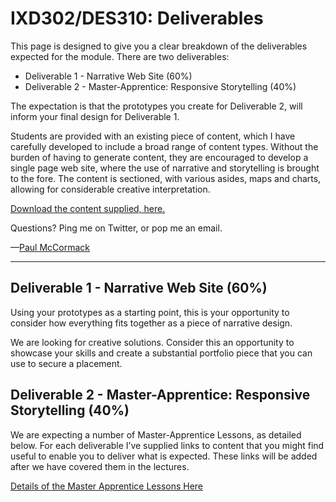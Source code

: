 IXD302/DES310: Deliverables
===========================

This page is designed to give you a clear breakdown of the deliverables expected for the module. There are two deliverables:

+ Deliverable 1 - Narrative Web Site (60%)
+ Deliverable 2 - Master-Apprentice: Responsive Storytelling (40%)

The expectation is that the prototypes you create for Deliverable 2, will inform your final design for Deliverable 1.

Students are provided with an existing piece of content, which I have carefully developed to include a broad range of content types. Without the burden of having to generate content, they are encouraged to develop a single page web site, where the use of narrative and storytelling is brought to the fore. The content is sectioned, with various asides, maps and charts, allowing for considerable creative interpretation.

[Download the content supplied, here.](https://github.com/fehler/lectures/blob/master/IXD302/finding-an-extinct-new-zealand-bird.zip)

Questions? Ping me on Twitter, or pop me an email.

—[Paul McCormack](https://twitter.com/eleventhirty)


----


Deliverable 1 - Narrative Web Site (60%)
----------------------------------------

Using your prototypes as a starting point, this is your opportunity to consider how everything fits together as a piece of narrative design.

We are looking for creative solutions. Consider this an opportunity to showcase your skills and create a substantial portfolio piece that you can use to secure a placement.



Deliverable 2 - Master-Apprentice: Responsive Storytelling (40%)
--------------------------------

We are expecting a number of Master-Apprentice Lessons, as detailed below. For each deliverable I’ve supplied links to content that you might find useful to enable you to deliver what is expected. These links will be added after we have covered them in the lectures.

[Details of the Master Apprentice Lessons Here](https://github.com/ixdbelfast/ixdbelfast.github.io/blob/master/modules/IXD304/IXD304-Master-Apprentice-Responsive-Storytelling.md)